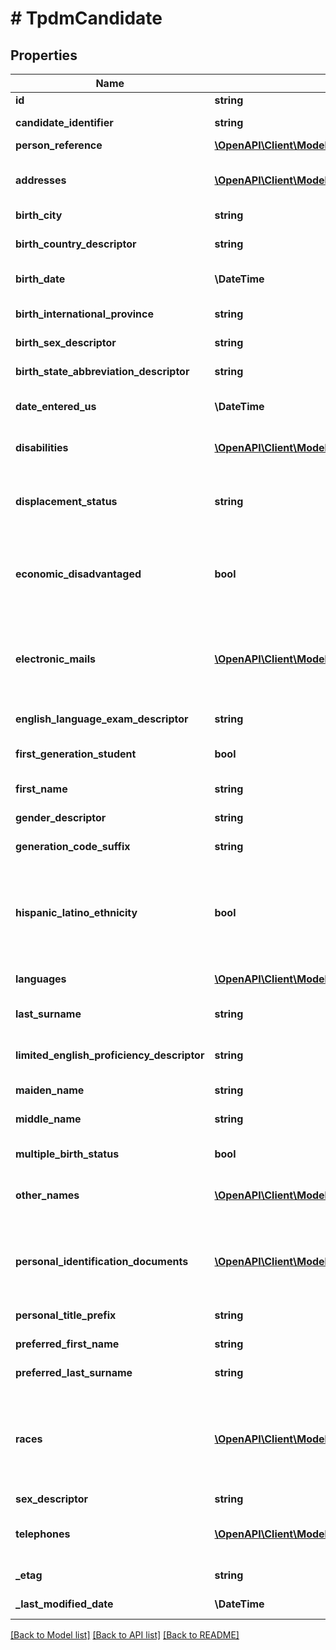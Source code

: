 # # TpdmCandidate

## Properties

Name | Type | Description | Notes
------------ | ------------- | ------------- | -------------
**id** | **string** |  | [optional]
**candidate_identifier** | **string** | A unique alphanumeric code assigned to a candidate. |
**person_reference** | [**\OpenAPI\Client\Model\EdFiPersonReference**](EdFiPersonReference.md) |  | [optional]
**addresses** | [**\OpenAPI\Client\Model\TpdmCandidateAddress[]**](TpdmCandidateAddress.md) | An unordered collection of candidateAddresses. The set of elements that describes an address, including the street address, city, state, and ZIP code. | [optional]
**birth_city** | **string** | The city the student was born in. | [optional]
**birth_country_descriptor** | **string** | The country in which an individual is born. It is strongly recommended that entries use only ISO 3166 2-letter country codes. | [optional]
**birth_date** | **\DateTime** | The month, day, and year on which an individual was born. |
**birth_international_province** | **string** | For students born outside of the U.S., the Province or jurisdiction in which an individual is born. | [optional]
**birth_sex_descriptor** | **string** | A person&#39;s sex at birth. | [optional]
**birth_state_abbreviation_descriptor** | **string** | The abbreviation for the name of the state (within the United States) or extra-state jurisdiction in which an individual was born. | [optional]
**date_entered_us** | **\DateTime** | For students born outside of the U.S., the date the student entered the U.S. | [optional]
**disabilities** | [**\OpenAPI\Client\Model\TpdmCandidateDisability[]**](TpdmCandidateDisability.md) | An unordered collection of candidateDisabilities. The disability condition(s) that best describes an individual&#39;s impairment. | [optional]
**displacement_status** | **string** | Indicates a state health or weather related event that displaces a group of students, and may require additional funding, educational, or social services. | [optional]
**economic_disadvantaged** | **bool** | An indication of inadequate financial condition of an individual&#39;s family, as determined by family income, number of family members/dependents, participation in public assistance programs, and/or other characteristics considered relevant by federal, state, and local policy. | [optional]
**electronic_mails** | [**\OpenAPI\Client\Model\TpdmCandidateElectronicMail[]**](TpdmCandidateElectronicMail.md) | An unordered collection of candidateElectronicMails. The numbers, letters, and symbols used to identify an electronic mail (e-mail) user within the network to which the individual or organization belongs. | [optional]
**english_language_exam_descriptor** | **string** | Indicates that a person passed, failed, or did not take an English Language assessment (e.g., TOEFFL). | [optional]
**first_generation_student** | **bool** | Indicator of whether individual is a first generation college student. | [optional]
**first_name** | **string** | A name given to an individual at birth, baptism, or during another naming ceremony, or through legal change. |
**gender_descriptor** | **string** | The gender of the candidate. | [optional]
**generation_code_suffix** | **string** | An appendage, if any, used to denote an individual&#39;s generation in his family (e.g., Jr., Sr., III). | [optional]
**hispanic_latino_ethnicity** | **bool** | An indication that the individual traces his or her origin or descent to Mexico, Puerto Rico, Cuba, Central, and South America, and other Spanish cultures, regardless of race. The term, \&quot;Spanish origin,\&quot; can be used in addition to \&quot;Hispanic or Latino.\&quot; | [optional]
**languages** | [**\OpenAPI\Client\Model\TpdmCandidateLanguage[]**](TpdmCandidateLanguage.md) | An unordered collection of candidateLanguages. The language(s) the individual uses to communicate. | [optional]
**last_surname** | **string** | The name borne in common by members of a family. |
**limited_english_proficiency_descriptor** | **string** | An indication that the student has been identified as limited English proficient by the Language Proficiency Assessment Committee (LPAC), or English proficient. | [optional]
**maiden_name** | **string** | The individual&#39;s maiden name. | [optional]
**middle_name** | **string** | A secondary name given to an individual at birth, baptism, or during another naming ceremony. | [optional]
**multiple_birth_status** | **bool** | Indicator of whether the student was born with other siblings (i.e., twins, triplets, etc.) | [optional]
**other_names** | [**\OpenAPI\Client\Model\TpdmCandidateOtherName[]**](TpdmCandidateOtherName.md) | An unordered collection of candidateOtherNames. Other names (e.g., alias, nickname, previous legal name) associated with a person. | [optional]
**personal_identification_documents** | [**\OpenAPI\Client\Model\TpdmCandidatePersonalIdentificationDocument[]**](TpdmCandidatePersonalIdentificationDocument.md) | An unordered collection of candidatePersonalIdentificationDocuments. The documents presented as evident to verify one&#39;s personal identity; for example: drivers license, passport, birth certificate, etc. | [optional]
**personal_title_prefix** | **string** | A prefix used to denote the title, degree, position, or seniority of the individual. | [optional]
**preferred_first_name** | **string** | The first name the individual prefers, if different from their legal first name | [optional]
**preferred_last_surname** | **string** | The last name the individual prefers, if different from their legal last name | [optional]
**races** | [**\OpenAPI\Client\Model\TpdmCandidateRace[]**](TpdmCandidateRace.md) | An unordered collection of candidateRaces. The general racial category which most clearly reflects the individual&#39;s recognition of his or her community or with which the individual most identifies. The data model allows for multiple entries so that each individual can specify all appropriate races. | [optional]
**sex_descriptor** | **string** | The sex of the candidate. |
**telephones** | [**\OpenAPI\Client\Model\TpdmCandidateTelephone[]**](TpdmCandidateTelephone.md) | An unordered collection of candidateTelephones. The 10-digit telephone number, including the area code, for the person. | [optional]
**_etag** | **string** | A unique system-generated value that identifies the version of the resource. | [optional]
**_last_modified_date** | **\DateTime** | The date and time the resource was last modified. | [optional]

[[Back to Model list]](../../README.md#models) [[Back to API list]](../../README.md#endpoints) [[Back to README]](../../README.md)
